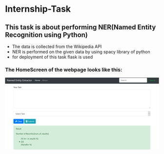 # Internship-Task

## This task is about performing NER(Named Entity Recognition using Python)
* The data is collected from the Wikipedia API
* NER is performed on the given data by using spacy library of python
* for deployment of this task flask is used

### The HomeScreen of the webpage looks like this:
<img src = "https://github.com/Ashishkumarpanda/Internship-Task/blob/main/Screenshot%202021-03-18%20143946.png"></img>
